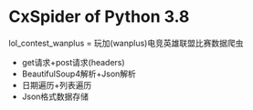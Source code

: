 # CxSpider of Python 3.8
lol_contest_wanplus = 玩加(wanplus)电竞英雄联盟比赛数据爬虫
* get请求+post请求(headers)
* BeautifulSoup4解析+Json解析
* 日期遍历+列表遍历
* Json格式数据存储